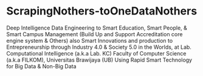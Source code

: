 # ScrapingNothers-toOneDataNothers
Deep Intelligence Data Engineering to Smart Education, Smart People, &amp; Smart Campus Management (Build Up and Support Accreditation core engine system &amp; Others) also Smart Innovations and production to Entrepreneurship through Industry 4.0 &amp; Society 5.0 in the Worlds, at Lab. Computational Intelligence (a.k.a Lab. KC) Faculty of Computer Science (a.k.a FILKOM), Universitas Brawijaya (UB) Using Rapid Smart Technology for Big Data &amp; Non-Big Data
